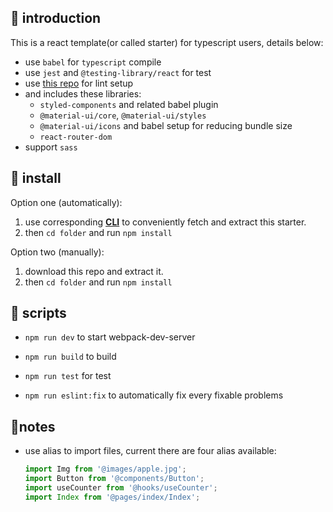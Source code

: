 ## 🍜 introduction

This is a react template(or called starter) for typescript users, details below:

- use `babel` for `typescript` compile
- use `jest` and `@testing-library/react` for test
- use [this repo](https://github.com/XHMM/my-config-files) for lint setup
- and includes these libraries:
  - `styled-components` and related babel plugin
  - `@material-ui/core`, `@material-ui/styles`
  - `@material-ui/icons` and babel setup for reducing bundle size
  - `react-router-dom`
- support `sass`

## 🥡 install

Option one (automatically):

1. use corresponding **[CLI](https://github.com/XHMM/trs)** to conveniently fetch and extract this starter.
2. then `cd folder` and run `npm install`

Option two (manually):

1. download this repo and extract it.
2. then `cd folder` and run `npm install`

## 🍱 scripts

- `npm run dev` to start webpack-dev-server

- `npm run build` to build

- `npm run test` for test

- `npm run eslint:fix` to automatically fix every fixable problems

## 🥗notes

- use alias to import files, current there are four alias available:

  ```js
  import Img from '@images/apple.jpg';
  import Button from '@components/Button';
  import useCounter from '@hooks/useCounter';
  import Index from '@pages/index/Index';
  ```

  

